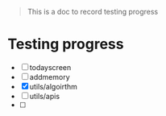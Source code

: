> This is a doc to record testing progress

# Testing progress

- [ ] todayscreen
- [ ] addmemory
- [x] utils/algoirthm
- [ ] utils/apis
- [ ] 

